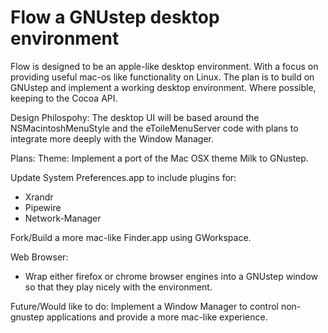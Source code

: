 # Flow a GNUstep desktop environment

Flow is designed to be an apple-like desktop environment. With a focus on providing useful mac-os like functionality on Linux. The plan is to build on GNUstep and implement a working desktop environment. Where possible, keeping to the Cocoa API.

Design Philospohy:
The desktop UI will be based around the NSMacintoshMenuStyle and the eToileMenuServer code with plans to integrate more deeply with the Window Manager.

Plans:
Theme:
Implement a port of the Mac OSX theme Milk to GNustep.

Update System Preferences.app to include plugins for:
- Xrandr
- Pipewire
- Network-Manager

Fork/Build a more mac-like Finder.app using GWorkspace.

Web Browser:
- Wrap either firefox or chrome browser engines into a GNUstep window so that they play nicely with the environment.

Future/Would like to do:
Implement a Window Manager to control non-gnustep applications and provide a more mac-like experience.
